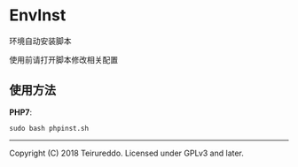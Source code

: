 # EnvInst

环境自动安装脚本

使用前请打开脚本修改相关配置

## 使用方法

**PHP7**:

```
sudo bash phpinst.sh
```

----

Copyright (C) 2018 Teirureddo. Licensed under GPLv3 and later.